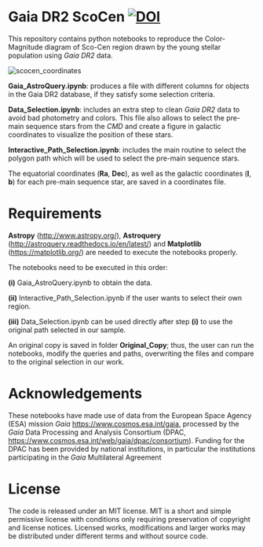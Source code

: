 # Gaia DR2 ScoCen [![DOI](https://zenodo.org/badge/135638615.svg)](https://zenodo.org/badge/latestdoi/135638615)


This repository contains python notebooks to reproduce the Color-Magnitude diagram of Sco-Cen region drawn by the young stellar population using *Gaia DR2* data. 

![scocen_coordinates](https://user-images.githubusercontent.com/2405448/41111658-e2227f32-6a7c-11e8-8856-73f59cf9e614.png)

__Gaia_AstroQuery.ipynb__: produces a file with different columns for objects in the Gaia DR2 database, if they satisfy some selection criteria.

__Data_Selection.ipynb__: includes an extra step to clean *Gaia DR2* data to avoid bad photometry and colors. This file also allows to select the pre-main sequence stars from the *CMD* and create a figure in galactic coordinates to visualize the position of these stars.

__Interactive_Path_Selection.ipynb__: includes the main routine to select the polygon path which will be used to select the pre-main sequence stars.

The equatorial coordinates (__Ra__, __Dec__), as well as the galactic coordinates (__l__, __b__) for each pre-main sequence star,  are saved in a coordinates file. 

# Requirements

__Astropy__ (http://www.astropy.org/), __Astroquery__ (http://astroquery.readthedocs.io/en/latest/) and __Matplotlib__ (https://matplotlib.org/) are needed to execute the notebooks properly. 

The notebooks need to be executed in this order: 

__(i)__  Gaia_AstroQuery.ipynb to obtain the data.

__(ii)__ Interactive_Path_Selection.ipynb if the user wants to select their own region. 

__(iii)__ Data_Selection.ipynb can be used directly after step __(i)__ to use the original path selected in our sample. 

An original copy is saved in folder __Original_Copy__; thus, the user can run the notebooks, modify the queries and paths, overwriting the files and compare to the original selection in our work. 

# Acknowledgements

These notebooks have made use of data from the European Space Agency (ESA) mission _Gaia_ https://www.cosmos.esa.int/gaia, processed by the _Gaia_ Data Processing and Analysis Consortium (DPAC, https://www.cosmos.esa.int/web/gaia/dpac/consortium). Funding for the DPAC has been provided by national institutions, in particular the institutions participating in the _Gaia_ Multilateral Agreement

# License

The code is released under an MIT license. MIT is a short and simple permissive license with conditions only requiring preservation of copyright and license notices. Licensed works, modifications and larger works may be distributed under different terms and without source code.
